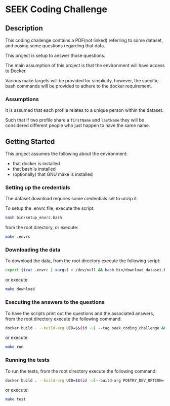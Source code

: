 # SEEK Coding Challenge

## Description

This coding challenge contains a PDF(not linked) referring to some
dataset, and posing some questions regarding that data.

This project is setup to answer those questions.

The main assumption of this project is that the environment will
have access to Docker.

Various make targets will be provided for simplicity, however,
the specific bash commands will be provided to adhere to the docker requirement.

### Assumptions
It is assumed that each profile relates to a unique person within the dataset.

Such that if two profile share a `firstName` and `lastName` they will be
considered different people who just happen to have the same name.

## Getting Started

This project assumes the following about the environment:
- that docker is installed
- that bash is installed
- (optionally) that GNU make is installed

### Setting up the credentials

The dataset download requires some credentials set
to unzip it.

To setup the .envrc file, execute the script:
```bash
bash bin/setup_envrc.bash
```
from the root directory, or execute:
```bash
make .envrc
```

### Downloading the data

To download the data, from the root directory execute the following script:
```bash
export $(cat .envrc | xargs) > /dev/null && bash bin/download_dataset.bash
```
or execute:
```bash
make download
```

### Executing the answers to the questions

To have the scripts print out the questions
and the associated answers, from the root directory execute the following command:
```bash
docker build . --build-arg UID=$$(id -u) --tag seek_coding_challenge && docker run -it -v $$(pwd):/opt/app/ -e UID=$$(UID) seek_coding_challenge
```
or execute:
```bash
make run
```

### Running the tests

To run the tests, from the root directory execute the following command:
```bash
docker build . --build-arg UID=$$(id -u)--build-arg POETRY_DEV_OPTION= --tag seek_coding_challenge_dev && docker run -it seek_coding_challenge_dev pytest
```
or execute:
```bash
make test
```
